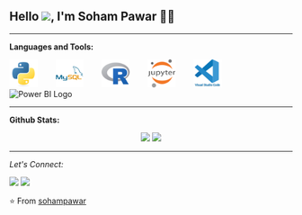 ## Hello <img src="https://raw.githubusercontent.com/MartinHeinz/MartinHeinz/master/wave.gif" width="30px">, I'm Soham Pawar 👨‍💻
 
 ---

**Languages and Tools:** 

<div align='left'>
  <img src="https://github.com/devicons/devicon/blob/master/icons/python/python-original.svg" alt="Python Logo" width="50" height="50">&emsp;&emsp;
  <img src="https://github.com/devicons/devicon/blob/master/icons/mysql/mysql-original-wordmark.svg" alt="MySQL Logo" width="50" height="50">&emsp;&emsp;
  <img src="https://github.com/devicons/devicon/blob/master/icons/r/r-original.svg" alt="R Logo" width="50" height="50">&emsp;&emsp;  
  <img src="https://github.com/devicons/devicon/blob/master/icons/jupyter/jupyter-original-wordmark.svg" alt="Jupyter Logo" width="50" height="50">&emsp;&emsp;   
  <img src="https://github.com/devicons/devicon/blob/master/icons/vscode/vscode-original-wordmark.svg" alt="VS Code Logo" width="50" height="50">&emsp;&emsp;
  <img src="https://cdn.worldvectorlogo.com/logos/power-bi.svg" alt="Power BI Logo" width="50" height="50">&emsp;&emsp;
</div>

---

**Github Stats:**

<p align="center">
  
  <img src="https://github-readme-stats.vercel.app/api?username=sohampawar&hide=stars&show_icons=true&theme=blueberry&count_private=true&line_height=32">
  <img src ="https://github-readme-streak-stats.herokuapp.com/?user=sohampawar&theme=blueberry"/>

</p>

---

<div align="left">

<i>Let's Connect:</i><br>

<a href="mailto:sohampawar161297@gmail.com"><img src="https://img.shields.io/badge/-GMAIL-D14836?style=for-the-badge&logo=gmail&logoColor=white"></a> 
<a href="https://www.linkedin.com/in/soham-pawar-6821ab140/"><img src="https://img.shields.io/badge/-LINKEDIN-0077B5?style=for-the-badge&logo=linkedin&logoColor=white"></a> 

</div>

⭐️ From [sohampawar](https://github.com/sohampawar)

